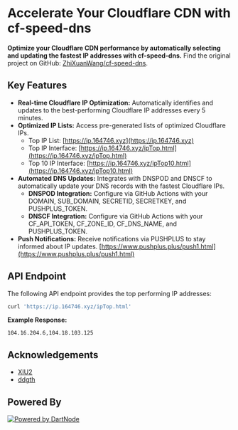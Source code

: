 # Accelerate Your Cloudflare CDN with cf-speed-dns

**Optimize your Cloudflare CDN performance by automatically selecting and updating the fastest IP addresses with cf-speed-dns.** Find the original project on GitHub: [ZhiXuanWang/cf-speed-dns](https://github.com/ZhiXuanWang/cf-speed-dns).

## Key Features

*   **Real-time Cloudflare IP Optimization:** Automatically identifies and updates to the best-performing Cloudflare IP addresses every 5 minutes.
*   **Optimized IP Lists:** Access pre-generated lists of optimized Cloudflare IPs.
    *   Top IP List: [https://ip.164746.xyz](https://ip.164746.xyz)
    *   Top IP Interface: [https://ip.164746.xyz/ipTop.html](https://ip.164746.xyz/ipTop.html)
    *   Top 10 IP Interface: [https://ip.164746.xyz/ipTop10.html](https://ip.164746.xyz/ipTop10.html)
*   **Automated DNS Updates:** Integrates with DNSPOD and DNSCF to automatically update your DNS records with the fastest Cloudflare IPs.
    *   **DNSPOD Integration:** Configure via GitHub Actions with your DOMAIN, SUB\_DOMAIN, SECRETID, SECRETKEY, and PUSHPLUS\_TOKEN.
    *   **DNSCF Integration:** Configure via GitHub Actions with your CF\_API\_TOKEN, CF\_ZONE\_ID, CF\_DNS\_NAME, and PUSHPLUS\_TOKEN.
*   **Push Notifications:** Receive notifications via PUSHPLUS to stay informed about IP updates. [https://www.pushplus.plus/push1.html](https://www.pushplus.plus/push1.html)

## API Endpoint

The following API endpoint provides the top performing IP addresses:

```bash
curl 'https://ip.164746.xyz/ipTop.html'
```

**Example Response:**

```
104.16.204.6,104.18.103.125
```

## Acknowledgements

*   [XIU2](https://github.com/XIU2/CloudflareSpeedTest)
*   [ddgth](https://github.com/ddgth/cf2dns)

## Powered By

[![Powered by DartNode](https://dartnode.com/branding/DN-Open-Source-sm.png)](https://dartnode.com "Powered by DartNode - Free VPS for Open Source")